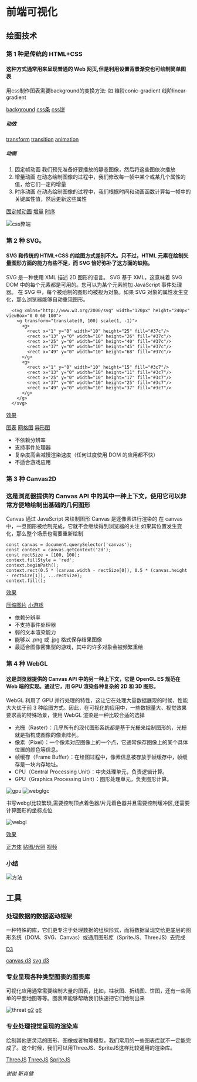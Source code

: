 <!--
 * @LastEditTime: 2021-10-22 23:57:51
 * @LastEditors: jinxiaojian
-->
# 前端可视化


## 绘图技术

### 第 1 种是传统的 HTML+CSS
#### 这种方式通常用来呈现普通的 Web 网页,但是利用设置背景渐变也可绘制简单图表
用css制作图表需要background的变换方法: 如 锥阶conic-gradient 线阶linear-gradient

[background](https://developer.mozilla.org/zh-CN/docs/Web/CSS/background)
[css条](https://jxj666.github.io/keshihua/1%20%E6%B5%8F%E8%A7%88%E5%99%A8%E4%B8%AD%E5%AE%9E%E7%8E%B0%E5%8F%AF%E8%A7%86%E5%8C%96%E7%9A%84%E5%9B%9B%E7%A7%8D%E6%96%B9%E5%BC%8F/2/index.html)
[css饼](https://jxj666.github.io/keshihua/1%20%E6%B5%8F%E8%A7%88%E5%99%A8%E4%B8%AD%E5%AE%9E%E7%8E%B0%E5%8F%AF%E8%A7%86%E5%8C%96%E7%9A%84%E5%9B%9B%E7%A7%8D%E6%96%B9%E5%BC%8F/1/index.html)

##### 动效
[transform](https://developer.mozilla.org/zh-CN/docs/Web/CSS/transform)
[transition](https://developer.mozilla.org/zh-CN/docs/Web/CSS/transition)
[animation](https://developer.mozilla.org/zh-CN/docs/Web/CSS/animation) 
##### 动画 
1. 固定帧动画 我们预先准备好要播放的静态图像，然后将这些图依次播放
2. 增量动画 在动态绘制图像的过程中，我们修改每一帧中某个或某几个属性的值，给它们一定的增量
3. 时序动画 在动态绘制图像的过程中，我们根据时间和动画函数计算每一帧中的关键属性值，然后更新这些属性

[固定帧动画](https://jxj666.github.io/keshihua/18%20%E5%A6%82%E4%BD%95%E7%94%9F%E6%88%90%E7%AE%80%E5%8D%95%E5%8A%A8%E7%94%BB/1.html)
[增量](https://jxj666.github.io/keshihua/18%20%E5%A6%82%E4%BD%95%E7%94%9F%E6%88%90%E7%AE%80%E5%8D%95%E5%8A%A8%E7%94%BB/2.html)
[时序](https://jxj666.github.io/keshihua/18%20%E5%A6%82%E4%BD%95%E7%94%9F%E6%88%90%E7%AE%80%E5%8D%95%E5%8A%A8%E7%94%BB/4/index.html)

![css弊端](./cssbd.jpg)

### 第 2 种 SVG。
#### SVG 和传统的 HTML+CSS 的绘图方式差别不大。只不过，HTML 元素在绘制矢量图形方面的能力有些不足，而 SVG 恰好弥补了这方面的缺陷。

SVG 是一种使用 XML 描述 2D 图形的语言。
SVG 基于 XML，这意味着 SVG DOM 中的每个元素都是可用的。您可以为某个元素附加 JavaScript 事件处理器。
在 SVG 中，每个被绘制的图形均被视为对象。如果 SVG 对象的属性发生变化，那么浏览器能够自动重现图形。

```
  <svg xmlns="http://www.w3.org/2000/svg" width="120px" height="240px" viewBox="0 0 60 100">
    <g transform="translate(0, 100) scale(1, -1)">
      <g>
        <rect x="1" y="0" width="10" height="25" fill="#37c"/>
        <rect x="13" y="0" width="10" height="26" fill="#37c"/>
        <rect x="25" y="0" width="10" height="40" fill="#37c"/>
        <rect x="37" y="0" width="10" height="45" fill="#37c"/>
        <rect x="49" y="0" width="10" height="68" fill="#37c"/>
      </g>
      <g>
        <rect x="1" y="0" width="10" height="15" fill="#3c7"/>
        <rect x="13" y="0" width="10" height="11" fill="#3c7"/>
        <rect x="25" y="0" width="10" height="17" fill="#3c7"/>
        <rect x="37" y="0" width="10" height="25" fill="#3c7"/>
        <rect x="49" y="0" width="10" height="37" fill="#3c7"/>
      </g>
    </g>
  </svg>
```
[效果](https://jxj666.github.io/keshihua/1%20%E6%B5%8F%E8%A7%88%E5%99%A8%E4%B8%AD%E5%AE%9E%E7%8E%B0%E5%8F%AF%E8%A7%86%E5%8C%96%E7%9A%84%E5%9B%9B%E7%A7%8D%E6%96%B9%E5%BC%8F/3/index.html)

[图表](https://jxj666.github.io/keshihua/3%20%E5%A3%B0%E6%98%8E%E5%BC%8F%E5%9B%BE%E5%BD%A2%E7%B3%BB%E7%BB%9F/1/1.html)
[网格图](https://jxj666.github.io/keshihua/3%20%E5%A3%B0%E6%98%8E%E5%BC%8F%E5%9B%BE%E5%BD%A2%E7%B3%BB%E7%BB%9F/3/1.html)
[异形图](https://jxj666.github.io/keshihua/3%20%E5%A3%B0%E6%98%8E%E5%BC%8F%E5%9B%BE%E5%BD%A2%E7%B3%BB%E7%BB%9F/4/1.html)

- 不依赖分辨率
- 支持事件处理器
- 复杂度高会减慢渲染速度（任何过度使用 DOM 的应用都不快）
- 不适合游戏应用

### 第 3 种  Canvas2D
### 这是浏览器提供的 Canvas API 中的其中一种上下文，使用它可以非常方便地绘制出基础的几何图形

Canvas 通过 JavaScript 来绘制图形
Canvas 是逐像素进行渲染的
在 canvas 中，一旦图形被绘制完成，它就不会继续得到浏览器的关注
如果其位置发生变化，那么整个场景也需要重新绘制

```
const canvas = document.querySelector('canvas');
const context = canvas.getContext('2d');
const rectSize = [100, 100];
context.fillStyle = 'red';
context.beginPath();
context.rect(0.5 * (canvas.width - rectSize[0]), 0.5 * (canvas.height - rectSize[1]), ...rectSize);
context.fill();
```

[效果](https://jxj666.github.io/keshihua/2%20%E6%8C%87%E4%BB%A4%E5%BC%8F%E7%BB%98%E5%9B%BE%E7%B3%BB%E7%BB%9F/1/index.html)


[压缩图片](https://jxj666.github.io/keshihua/2%20%E6%8C%87%E4%BB%A4%E5%BC%8F%E7%BB%98%E5%9B%BE%E7%B3%BB%E7%BB%9F/4/1.html)
[小游戏](https://jxj666.github.io/jump-game/play.html)



- 依赖分辨率
- 不支持事件处理器
- 弱的文本渲染能力
- 能够以 .png 或 .jpg 格式保存结果图像
- 最适合图像密集型的游戏，其中的许多对象会被频繁重绘



### 第 4 种  WebGL
#### 这是浏览器提供的 Canvas API 中的另一种上下文，它是 OpenGL ES 规范在 Web 端的实现。通过它，用 GPU 渲染各种复杂的 2D 和 3D 图形。
WebGL 利用了 GPU 并行处理的特性，这让它在处理大量数据展现的时候，性能大大优于前 3 种绘图方式。因此，在可视化的应用中，一些数据量大、视觉效果要求高的特殊场景，使用 WebGL 渲染是一种比较合适的选择

- 光栅（Raster）：几乎所有的现代图形系统都是基于光栅来绘制图形的，光栅就是指构成图像的像素阵列。
- 像素（Pixel）：一个像素对应图像上的一个点，它通常保存图像上的某个具体位置的颜色等信息。
- 帧缓存（Frame Buffer）：在绘图过程中，像素信息被存放于帧缓存中，帧缓存是一块内存地址。
- CPU（Central Processing Unit）：中央处理单元，负责逻辑计算。
- GPU（Graphics Processing Unit）：图形处理单元，负责图形计算。

![gpu](./gpuht.jpg)
![webglgc](./webglgc.png)

书写webgl比较繁琐,需要控制顶点着色器/片元着色器并且需要控制缓冲区,还需要计算图形的坐标点位

![webgl](./webgldm.png)

[效果](https://jxj666.github.io/keshihua/4%20GPU%E4%B8%8E%E6%B8%B2%E6%9F%93%E7%AE%A1%E7%BA%BF/1.html)

[正方体](https://jxj666.github.io/keshihua/WebGL/5/index.html)
[贴图/光照](https://jxj666.github.io/keshihua/WebGL/7/index.html)
[视频](https://jxj666.github.io/keshihua/WebGL/9/index.html)

### 小结
![方法](./ff.jpg)

## 工具

### 处理数据的数据驱动框架
一种特殊的库，它们更专注于处理数据的组织形式，而将数据呈现交给更底层的图形系统（DOM、SVG、Canvas）或通用图形库（SpriteJS、ThreeJS）去完成

[D3](https://www.d3js.org.cn/)

[canvas d3](https://jxj666.github.io/keshihua/2%20%E6%8C%87%E4%BB%A4%E5%BC%8F%E7%BB%98%E5%9B%BE%E7%B3%BB%E7%BB%9F/3/index.html)
[svg d3](https://jxj666.github.io/keshihua/3%20%E5%A3%B0%E6%98%8E%E5%BC%8F%E5%9B%BE%E5%BD%A2%E7%B3%BB%E7%BB%9F/2/index.html)

### 专业呈现各种类型图表的图表库
可视化应用通常需要绘制大量的图表，比如，柱状图、折线图、饼图，还有一些简单的平面地图等等。图表库能够帮助我们快速把它们绘制出来

![threat](./threat.png)
[g2](https://antv-g2.gitee.io/zh/examples/gallery)
[g6](https://g6.antv.vision/zh/examples/gallery)

### 专业处理视觉呈现的渲染库
绘制其他更灵活的图形、图像或者物理模型，我们常用的一些图表库就不一定能完成了。这个时候，我们可以用ThreeJS、SpriteJS这样比较通用的渲染库。

[ThreeJS](https://threejs.org/)
[ThreeJS](http://jxjweb.top/2019/12/25/)
[SpriteJS](https://jxj666.github.io/keshihua/27%20%E6%A1%88%E4%BE%8B%EF%BC%9A%E5%A6%82%E4%BD%95%E5%AE%9E%E7%8E%B0%E7%AE%80%E5%8D%95%E7%9A%843D%E5%8F%AF%E8%A7%86%E5%8C%96%E5%9B%BE%E8%A1%A8/1/index.html)

###### 谢谢 靳肖健

